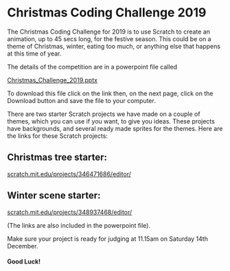 Christmas Coding Challenge 2019
===============================

The Christmas Coding Challenge for 2019 is to use Scratch to create an animation, up to 45 secs long, for the festive season. This could be on a theme of Christmas, winter, eating too much, or anything else that happens at this time of year.

The details of the competition are in a powerpoint file called 

[Christmas_Challenge_2019.pptx](./Christmas_Challenge_2019.pptx)
 
To download this file click on the link then, on the next page, click on the Download button and save the file to your computer.


There are two starter Scratch projects we have made on a couple of themes, which you can use if you want, to give you ideas. These projects have backgrounds, and several ready made sprites for the themes. Here are the links for these Scratch projects:

Christmas tree starter:
----------------------

[scratch.mit.edu/projects/346471686/editor/](http://scratch.mit.edu/projects/346471686/editor/)

Winter scene starter:
--------------------

[scratch.mit.edu/projects/348937468/editor/](http://scratch.mit.edu/projects/348937468/editor/)

(The links are also included in the powerpoint file).

Make sure your project is ready for judging at 11.15am on Saturday 14th December.

#### Good Luck! 
